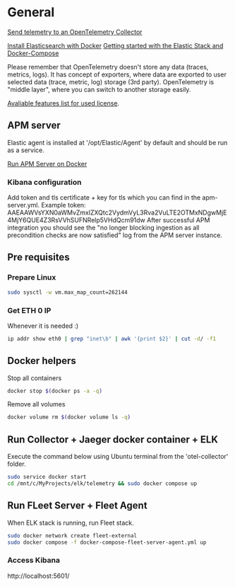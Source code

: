 # General
[Send telemetry to an OpenTelemetry Collector](https://opentelemetry.io/docs/instrumentation/python/getting-started/#send-telemetry-to-an-opentelemetry-collector)

[Install Elasticsearch with Docker](https://www.elastic.co/guide/en/elasticsearch/reference/current/docker.html#docker)
[Getting started with the Elastic Stack and Docker-Compose](https://www.elastic.co/blog/getting-started-with-the-elastic-stack-and-docker-compose)

Please remember that OpenTelemetry doesn't store any data (traces, metrics, logs). It has concept of exporters, where data are exported to user selected data (trace, metric, log) storage (3rd party). 
OpenTelemetry is "middle layer", where you can switch to another storage easily.

[Avaliable features list for used license](https://www.elastic.co/subscriptions).

## APM server
Elastic agent is installed at '/opt/Elastic/Agent' by default and should be run as a service.

[Run APM Server on Docker](https://www.elastic.co/guide/en/apm/guide/current/running-on-docker.html)

### Kibana configuration
Add token and tls certificate + key for tls which you can find in the apm-server.yml.
Example token: AAEAAWVsYXN0aWMvZmxlZXQtc2VydmVyL3Rva2VuLTE2OTMxNDgwMjE4MjY6QUE4Z3RsVVhSUFNRelp5VHdQcm91dw
After successful APM integration you should see the "no longer blocking ingestion as all precondition checks are now satisfied" log from the APM server instance.

## Pre requisites
### Prepare Linux
```bash
sudo sysctl -w vm.max_map_count=262144
```

### Get ETH 0 IP
Whenever it is needed :)
```bash
ip addr show eth0 | grep "inet\b" | awk '{print $2}' | cut -d/ -f1
```

## Docker helpers
Stop all containers
```bash
docker stop $(docker ps -a -q)
```

Remove all volumes
```bash
docker volume rm $(docker volume ls -q)
```

## Run Collector + Jaeger docker container + ELK
Execute the command below using Ubuntu terminal from the 'otel-collector' folder.
```bash
sudo service docker start
cd /mnt/c/MyProjects/elk/telemetry && sudo docker compose up
```

## Run FLeet Server + Fleet Agent
When ELK stack is running, run Fleet stack.
```bash
sudo docker network create fleet-external
sudo docker compose -f docker-compose-fleet-server-agent.yml up
```

### Access Kibana
http://localhost:5601/